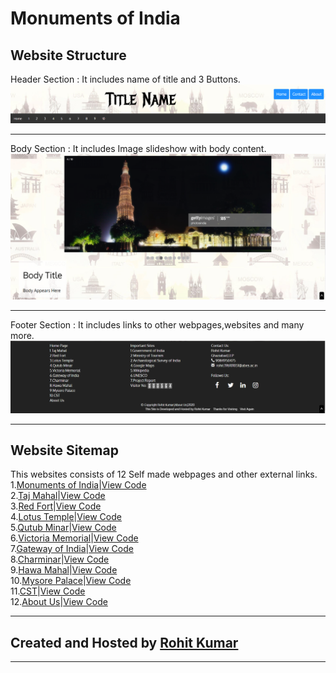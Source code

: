 # Monuments of India
## Website Structure
Header Section : It includes name of title and 3 Buttons.
<img src = 'readme-materials/header.png'>
************************************************************
Body Section : It includes Image slideshow with body content.
<img src = 'readme-materials/body.png'>
***********************************************************
Footer Section : It includes links to other webpages,websites and many more.
<img src = 'readme-materials/footer.png'>
************************************************************
## Website Sitemap
This websites consists of 12 Self made webpages and other external links.\
1.[Monuments of India](https://rk2962002.github.io/monuments/monuments.html)|[View Code](monuments.html)\
2.[Taj Mahal](https://rk2962002.github.io/monuments/tajmahal.html)|[View Code](tajmahal.html)\
3.[Red Fort](https://rk2962002.github.io/monuments/redfort.html)|[View Code](redfort.html)\
4.[Lotus Temple](https://rk2962002.github.io/monuments/lotustemple.html)|[View Code](lotustemple.html)\
5.[Qutub Minar](https://rk2962002.github.io/monuments/qutubminar.html)|[View Code](qutubminar.html)\
6.[Victoria Memorial](https://rk2962002.github.io/monuments/victoriamemorial.html)|[View Code](victoriamemorial.html)\
7.[Gateway of India](https://rk2962002.github.io/monuments/gatewayofindia.html)|[View Code](gatewayofindia.html)\
8.[Charminar](https://rk2962002.github.io/monuments/charminar.html)|[View Code](charminar.html)\
9.[Hawa Mahal](https://rk2962002.github.io/monuments/hawamahal.html)|[View Code](hawamahal.html)\
10.[Mysore Palace](https://rk2962002.github.io/monuments/mysorepalace.html)|[View Code](mysorepalace.html)\
11.[CST](https://rk2962002.github.io/monuments/cst.html)|[View Code](cst.html)\
12.[About Us](https://rk2962002.github.io/monuments/about.html)|[View Code](about.html)
************************************************************
## Created and Hosted by [Rohit Kumar](https://rk2962002.github.io/site/page1.html)
************************************************************
